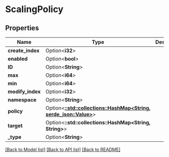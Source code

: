 # ScalingPolicy

## Properties

| Name             | Type                                                                                       | Description | Notes      |
| ---------------- | ------------------------------------------------------------------------------------------ | ----------- | ---------- |
| **create_index** | Option<**i32**>                                                                            |             | [optional] |
| **enabled**      | Option<**bool**>                                                                           |             | [optional] |
| **ID**           | Option<**String**>                                                                         |             | [optional] |
| **max**          | Option<**i64**>                                                                            |             | [optional] |
| **min**          | Option<**i64**>                                                                            |             | [optional] |
| **modify_index** | Option<**i32**>                                                                            |             | [optional] |
| **namespace**    | Option<**String**>                                                                         |             | [optional] |
| **policy**       | Option<[**::std::collections::HashMap<String, serde_json::Value>**](serde_json::Value.md)> |             | [optional] |
| **target**       | Option<**::std::collections::HashMap<String, String>**>                                    |             | [optional] |
| **\_type**       | Option<**String**>                                                                         |             | [optional] |

[[Back to Model list]](../README.md#documentation-for-models)
[[Back to API list]](../README.md#documentation-for-api-endpoints)
[[Back to README]](../README.md)
